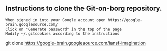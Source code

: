 ## Instructions to clone the Git-on-borg repository.
```
When signed in into your Google account open https://google-brain.googlesource.com/
Click on "Generate password" in the top of the page
Modify ~/.gitcookies according to the instructions
```

git clone https://google-brain.googlesource.com/iansf-imagination
